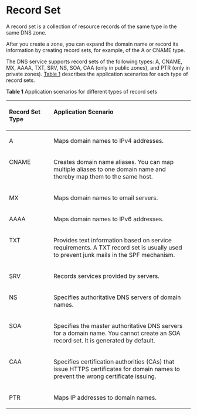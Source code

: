# Record Set<a name="en-us_topic_0035467692"></a>

A record set is a collection of resource records of the same type in the same DNS zone.

After you create a zone, you can expand the domain name or record its information by creating record sets, for example, of the A or CNAME type.

The DNS service supports record sets of the following types: A, CNAME, MX, AAAA, TXT, SRV, NS, SOA, CAA \(only in public zones\), and PTR \(only in private zones\). [Table 1](#table352893684543) describes the application scenarios for each type of record sets.

**Table 1** Application scenarios for different types of record sets

<a name="table352893684543"></a><table><thead align="left"><tr id="row4158270784543"><th class="cellrowborder" valign="top" width="24.060000000000002%" id="mcps1.2.3.1.1"><p id="p4769582084543"><a name="p4769582084543"></a><a name="p4769582084543"></a>Record Set Type</p>
</th>
<th class="cellrowborder" valign="top" width="75.94%" id="mcps1.2.3.1.2"><p id="p3815618484543"><a name="p3815618484543"></a><a name="p3815618484543"></a>Application Scenario</p>
</th>
</tr>
</thead>
<tbody><tr id="row3278903384543"><td class="cellrowborder" valign="top" width="24.060000000000002%" headers="mcps1.2.3.1.1 "><p id="p6182706684713"><a name="p6182706684713"></a><a name="p6182706684713"></a>A</p>
</td>
<td class="cellrowborder" valign="top" width="75.94%" headers="mcps1.2.3.1.2 "><p id="p4193645484713"><a name="p4193645484713"></a><a name="p4193645484713"></a>Maps domain names to IPv4 addresses.</p>
</td>
</tr>
<tr id="row1302669984543"><td class="cellrowborder" valign="top" width="24.060000000000002%" headers="mcps1.2.3.1.1 "><p id="p5572638184713"><a name="p5572638184713"></a><a name="p5572638184713"></a>CNAME</p>
</td>
<td class="cellrowborder" valign="top" width="75.94%" headers="mcps1.2.3.1.2 "><p id="p1754304684713"><a name="p1754304684713"></a><a name="p1754304684713"></a>Creates domain name aliases. You can map multiple aliases to one domain name and thereby map them to the same host.</p>
</td>
</tr>
<tr id="row1508185684543"><td class="cellrowborder" valign="top" width="24.060000000000002%" headers="mcps1.2.3.1.1 "><p id="p693188084713"><a name="p693188084713"></a><a name="p693188084713"></a>MX</p>
</td>
<td class="cellrowborder" valign="top" width="75.94%" headers="mcps1.2.3.1.2 "><p id="p2461139984713"><a name="p2461139984713"></a><a name="p2461139984713"></a>Maps domain names to email servers.</p>
</td>
</tr>
<tr id="row6348271984543"><td class="cellrowborder" valign="top" width="24.060000000000002%" headers="mcps1.2.3.1.1 "><p id="p3609680184713"><a name="p3609680184713"></a><a name="p3609680184713"></a>AAAA</p>
</td>
<td class="cellrowborder" valign="top" width="75.94%" headers="mcps1.2.3.1.2 "><p id="p3815972984713"><a name="p3815972984713"></a><a name="p3815972984713"></a>Maps domain names to IPv6 addresses.</p>
</td>
</tr>
<tr id="row1320301584543"><td class="cellrowborder" valign="top" width="24.060000000000002%" headers="mcps1.2.3.1.1 "><p id="p4662939884713"><a name="p4662939884713"></a><a name="p4662939884713"></a>TXT</p>
</td>
<td class="cellrowborder" valign="top" width="75.94%" headers="mcps1.2.3.1.2 "><p id="p1888491384713"><a name="p1888491384713"></a><a name="p1888491384713"></a>Provides text information based on service requirements. A TXT record set is usually used to prevent junk mails in the SPF mechanism.</p>
</td>
</tr>
<tr id="row35589879171426"><td class="cellrowborder" valign="top" width="24.060000000000002%" headers="mcps1.2.3.1.1 "><p id="p51873461171426"><a name="p51873461171426"></a><a name="p51873461171426"></a>SRV</p>
</td>
<td class="cellrowborder" valign="top" width="75.94%" headers="mcps1.2.3.1.2 "><p id="p41000801171426"><a name="p41000801171426"></a><a name="p41000801171426"></a>Records services provided by servers.</p>
</td>
</tr>
<tr id="row4937928984652"><td class="cellrowborder" valign="top" width="24.060000000000002%" headers="mcps1.2.3.1.1 "><p id="p861690184713"><a name="p861690184713"></a><a name="p861690184713"></a>NS</p>
</td>
<td class="cellrowborder" valign="top" width="75.94%" headers="mcps1.2.3.1.2 "><p id="p50466255115045"><a name="p50466255115045"></a><a name="p50466255115045"></a>Specifies authoritative DNS servers of domain names.</p>
</td>
</tr>
<tr id="row16748194512813"><td class="cellrowborder" valign="top" width="24.060000000000002%" headers="mcps1.2.3.1.1 "><p id="p17491545182817"><a name="p17491545182817"></a><a name="p17491545182817"></a>SOA</p>
</td>
<td class="cellrowborder" valign="top" width="75.94%" headers="mcps1.2.3.1.2 "><p id="p1374964582813"><a name="p1374964582813"></a><a name="p1374964582813"></a>Specifies the master authoritative DNS servers for a domain name. You cannot create an SOA record set. It is generated by default.</p>
</td>
</tr>
<tr id="row97313579415"><td class="cellrowborder" valign="top" width="24.060000000000002%" headers="mcps1.2.3.1.1 "><p id="p137325571941"><a name="p137325571941"></a><a name="p137325571941"></a>CAA</p>
</td>
<td class="cellrowborder" valign="top" width="75.94%" headers="mcps1.2.3.1.2 "><p id="p973216576420"><a name="p973216576420"></a><a name="p973216576420"></a>Specifies certification authorities (CAs) that issue HTTPS certificates for domain names to prevent the wrong certificate issuing.</p>
</td>
</tr>
<tr id="row27523898143144"><td class="cellrowborder" valign="top" width="24.060000000000002%" headers="mcps1.2.3.1.1 "><p id="p36140851143144"><a name="p36140851143144"></a><a name="p36140851143144"></a>PTR</p>
</td>
<td class="cellrowborder" valign="top" width="75.94%" headers="mcps1.2.3.1.2 "><p id="p48223743143144"><a name="p48223743143144"></a><a name="p48223743143144"></a>Maps IP addresses to domain names.</p>
</td>
</tr>
</tbody>
</table>

